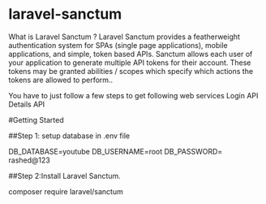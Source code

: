 # laravel-sanctum
What is Laravel Sanctum ? Laravel Sanctum provides a featherweight authentication system for SPAs (single page applications), mobile applications, and simple, token based APIs. Sanctum allows each user of your application to generate multiple API tokens for their account. These tokens may be granted abilities / scopes which specify which actions the tokens are allowed to perform..

You have to just follow a few steps to get following web services
Login API
Details API

#Getting Started

##Step 1: setup database in .env file

DB_DATABASE=youtube
DB_USERNAME=root
DB_PASSWORD= rashed@123
 
##Step 2:Install Laravel Sanctum.

composer require laravel/sanctum
